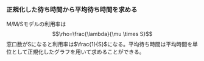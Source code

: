 ### 正規化した待ち時間から平均待ち時間を求める
M/M/Sモデルの利用率は$$\rho=\frac{\lambda}{\mu \times S}$$
窓口数がSになると利用率は$\frac{1}{S}$になる。平均待ち時間は平均時間を単位として正規化したグラフを用いて求めることができる。

